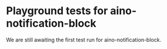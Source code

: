 # Playground tests for aino-notification-block
We are still awaiting the first test run for aino-notification-block.
